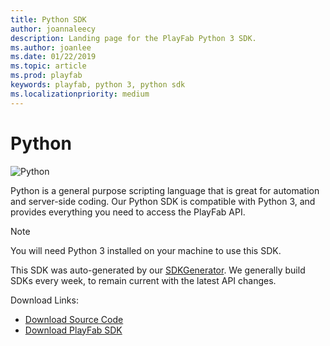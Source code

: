 ```yaml
---
title: Python SDK
author: joannaleecy
description: Landing page for the PlayFab Python 3 SDK.
ms.author: joanlee
ms.date: 01/22/2019
ms.topic: article
ms.prod: playfab
keywords: playfab, python 3, python sdk
ms.localizationpriority: medium
---
```


# Python

![Python](./media/Python1.png)

Python is a general purpose scripting language that is great for automation and server-side coding. Our Python SDK is compatible with Python 3, and provides everything you need to access the PlayFab API.

>[!NOTE]
> You will need Python 3 installed on your machine to use this SDK.

This SDK was auto-generated by our [SDKGenerator](../sdkgenerator/index.md). We generally build SDKs every week, to remain current with the latest API changes.

Download Links:

- [Download Source Code](https://github.com/PlayFab/PythonSdk)
- [Download PlayFab SDK](https://pypi.org/project/playfab/)